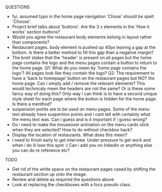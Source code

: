 QUESTIONS
- fyi, assumed typo in the home page navigation 'Chose' should be spelt 'Choose'.
- Project brief talks about 'buttons'. Are the 3 x elements in the 'How it works' section buttons?
- Would you agree the restaurant body elements belong in layout rather than components?
- Restaurant pages. body element is pushed up 40px leaving a gap at the bottom. Is there a better 
  method to fill this gap than a negative margin?
- The brief states that the 'header' is present on all pages but the home page contains the logo and
  the menu pages contain a button to return to the home page.
  Q1: What do you meen by 'home page contains the logo'? All pages look like they contain the logo?
  Q2: The requirement to have a 'back to homepage' button on the restaurant pages but NOT the home
    page. Can i simply add / remove the relevant elements? This would technicaly meen the headers are
    not the same? Or is these some fancy way of doing this? Only way I can think is to have a second
    unique style sheet for each page where the button is hidden for the home page. Is there a menthod?
- suspension points are to be used on menu pages. Some of the menu text already have suspention points
  and i cant tell with certainty what the menu text was. Can i guess and is it important if i guess wrong?
- Do i need to make the mouseover animation on the menu cards stick when they are selected? How to do
  without checkbox hack?
- Display the location of restaurants. What does this meen?
- I need to finish early to get interview. Under pressure to get work and when i do ill lose this spot :( 
  Can i add you on linkedin or anything else you can do re reference etc?



TODO
- Get rid of the white space on the restaurant pages cased by shifting the restaurant section up onto the image.
- Review and delete as required the questions above
- Look at replacing the checkboxes with a focs pseudo class.